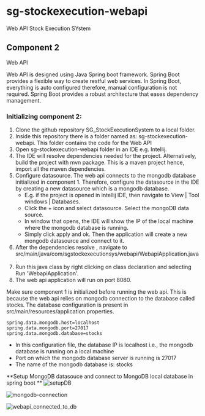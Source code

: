 # sg-stockexecution-webapi
Web API Stock Execution SYstem 


## **Component 2** 

Web API

Web API is designed using Java Spring boot framework. Spring Boot provides a flexible way to create restful web services. In Spring Boot, everything is auto configured therefore, manual configuration is not required. Spring Boot provides a robust architecture that eases dependency management.  
  
### **Initializing component 2:**  

1. Clone the github repository  SG_StockExecutionSystem to a local folder.
2. Inside this repository there is a folder named as: sg-stockexecution-webapi. This folder contains the code for the Web API
3. Open sg-stockexecution-webapi folder in an IDE e.g. Intellij. 
4. The IDE will resolve dependencies needed for the project. Alternatively, build the project with mvn package. This is a maven project hence, import all the maven dependencies.   
5. Configure datasource. The web api connects to the mongodb database initialized in component 1. Therefore, configure the datasource in the IDE by creating a new datasource which is a mongodb database.
    - E.g. if the project is opened in  intellij IDE, then navigate to View | Tool windows | Databases. 
    - Click the + icon and select datasource. Select the mongoDB data source. 
    - In window that opens, the IDE will show the IP of the local machine where the mongodb database is running. 
    - Simply click apply and ok. Then the application will create a new mongodb datasource and connect to it.     
6. After the dependencies resolve , navigate to src/main/java/com/sgstockexecutionsys/webapi/WebapiApplication.java. 
7. Run this java class by right clicking on class declaration and selecting Run 'WebapiApplication'. 
8. The web api application will run on port 8080. 

Make sure component 1 is initialized before running the web api. This is because the web api relies on mongodb connection to the database called stocks. 
The database configuration is present in src/main/resources/application.properties. 

```
spring.data.mongodb.host=localhost
spring.data.mongodb.port=27017
spring.data.mongodb.database=stocks

```

- In this configuration file, the database IP is localhost i.e., the mongodb database is running on a local machine
- Port on which the mongodb database server is running is 27017
- The name of the mongodb database is: stocks   


**Setup MongoDB datasouce and connect to MongoDB local database in spring boot  **
![setupDB](https://user-images.githubusercontent.com/72380768/155892946-9bcdd221-206c-4c53-bf81-7b8cc603a31f.png)

![mongodb-connection](https://user-images.githubusercontent.com/72380768/155892952-7a068fae-b6e9-42f4-98cc-d0502d171275.png)

![webapi_connected_to_db](https://user-images.githubusercontent.com/72380768/155892947-118bbadb-5773-489b-9788-e62ec8cbabc3.png)


